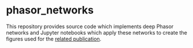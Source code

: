 # phasor_networks
This repository provides source code which implements deep Phasor networks and Jupyter notebooks which apply these networks to create the figures used for the [related publication](https://arxiv.org/abs/2106.11908). 
